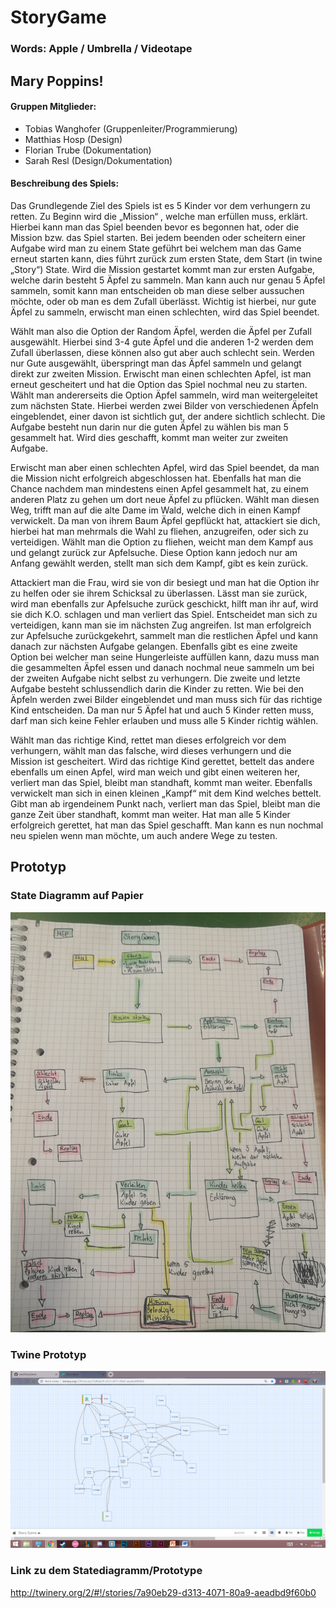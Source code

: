# StoryGame

### Words: Apple / Umbrella / Videotape

## Mary Poppins!


#### Gruppen Mitglieder: 

- Tobias Wanghofer (Gruppenleiter/Programmierung)
- Matthias Hosp (Design)
- Florian Trube (Dokumentation)
- Sarah Resl (Design/Dokumentation)


#### Beschreibung des Spiels:
Das Grundlegende Ziel des Spiels ist es 5 Kinder vor dem verhungern zu retten. Zu Beginn wird die „Mission“  , welche man erfüllen muss, erklärt. Hierbei kann man das Spiel beenden bevor es begonnen hat, oder die Mission bzw. das Spiel starten. Bei jedem beenden oder scheitern einer Aufgabe wird man zu einem State geführt bei welchem man das Game erneut starten kann, dies führt zurück zum ersten State, dem Start (in twine „Story“) State. 
Wird die Mission gestartet kommt man zur ersten Aufgabe, welche darin besteht 5 Äpfel zu sammeln. Man kann auch nur genau 5 Äpfel sammeln, somit kann man entscheiden ob man diese selber aussuchen möchte, oder ob man es dem Zufall überlässt. Wichtig ist hierbei, nur gute Äpfel zu sammeln, erwischt man einen schlechten, wird das Spiel beendet. 

Wählt man also die Option der Random Äpfel, werden die Äpfel per Zufall ausgewählt. Hierbei sind 3-4 gute Äpfel und die anderen 1-2 werden dem Zufall überlassen, diese können also gut aber auch schlecht sein. Werden nur Gute ausgewählt, überspringt man das Äpfel sammeln und gelangt direkt zur zweiten Mission. Erwischt man einen schlechten Apfel, ist man erneut gescheitert und hat die Option das Spiel nochmal neu zu starten.
Wählt man andererseits die Option Äpfel sammeln, wird man weitergeleitet zum nächsten State. Hierbei werden zwei Bilder von verschiedenen Äpfeln eingeblendet, einer davon ist sichtlich gut, der andere sichtlich schlecht. Die Aufgabe besteht nun darin nur die guten Äpfel zu wählen bis man 5 gesammelt hat. Wird dies geschafft, kommt man weiter zur zweiten Aufgabe. 

Erwischt man aber einen schlechten Apfel, wird das Spiel beendet, da man die Mission nicht erfolgreich abgeschlossen hat.
Ebenfalls hat man die Chance nachdem man mindestens einen Apfel gesammelt hat, zu einem anderen Platz zu gehen um dort neue Äpfel zu pflücken. Wählt man diesen Weg, trifft man auf die alte Dame im Wald, welche dich in einen Kampf verwickelt. Da man von ihrem Baum Äpfel gepflückt hat, attackiert sie dich, hierbei hat man mehrmals die Wahl zu fliehen, anzugreifen, oder sich zu verteidigen. 
Wählt man die Option zu fliehen, weicht man dem Kampf aus und gelangt zurück zur Apfelsuche. Diese Option kann jedoch nur am Anfang gewählt werden, stellt man sich dem Kampf, gibt es kein zurück.

Attackiert man die Frau, wird sie von dir besiegt und man hat die Option ihr zu helfen oder sie ihrem Schicksal zu überlassen. Lässt man sie zurück, wird man ebenfalls zur Apfelsuche zurück geschickt, hilft man ihr auf, wird sie dich K.O. schlagen und man verliert das Spiel.
Entscheidet man sich zu verteidigen, kann man sie im nächsten Zug angreifen. 
Ist man erfolgreich zur Apfelsuche zurückgekehrt, sammelt man die restlichen Äpfel und kann danach zur nächsten Aufgabe gelangen. Ebenfalls gibt es eine zweite Option bei welcher man seine Hungerleiste auffüllen kann, dazu muss man die gesammelten Äpfel essen und danach nochmal neue sammeln um bei der zweiten Aufgabe nicht selbst zu verhungern.
Die zweite und letzte Aufgabe besteht schlussendlich darin die Kinder zu retten. Wie bei den Äpfeln werden zwei Bilder eingeblendet und man muss sich für das richtige Kind entscheiden. Da man nur 5 Äpfel hat und auch 5 Kinder retten muss, darf man sich keine Fehler erlauben und muss alle 5 Kinder richtig wählen.

Wählt man das richtige Kind, rettet man dieses erfolgreich vor dem verhungern, wählt man das falsche, wird dieses verhungern und die Mission ist gescheitert. Wird das richtige Kind gerettet, bettelt das andere ebenfalls um einen Apfel, wird man weich und gibt einen weiteren her, verliert man das Spiel, bleibt man standhaft, kommt man weiter. Ebenfalls verwickelt man sich in einen kleinen „Kampf“ mit dem Kind welches bettelt. Gibt man ab irgendeinem Punkt nach, verliert man das Spiel, bleibt man die ganze Zeit über standhaft, kommt man weiter.
Hat man alle 5 Kinder erfolgreich gerettet, hat man das Spiel geschafft. Man kann es nun nochmal neu spielen wenn man möchte, um auch andere Wege zu testen.


## Prototyp

### State Diagramm auf Papier
![State Diagramm auf Papier](https://github.com/sresl/StoryGame/blob/master/Screenshots/GrundideeStatesPapier.jpg)

### Twine Prototyp
![Twine Prototyp](https://github.com/sresl/StoryGame/blob/master/Screenshots/PrototypTwine.png)

### Link zu dem Statediagramm/Prototype
http://twinery.org/2/#!/stories/7a90eb29-d313-4071-80a9-aeadbd9f60b0
